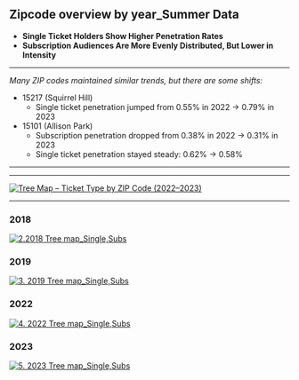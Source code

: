 ## Zipcode overview by year_Summer Data
* **Single Ticket Holders Show Higher Penetration Rates**  
* **Subscription Audiences Are More Evenly Distributed, But Lower in Intensity**  

---

*Many ZIP codes maintained similar trends, but there are some shifts:*
- 15217 (Squirrel Hill)
  - Single ticket penetration jumped from 0.55% in 2022 → 0.79% in 2023
- 15101 (Allison Park) 
  - Subscription penetration dropped from 0.38% in 2022 → 0.31% in 2023
  - Single ticket penetration stayed steady: 0.62% → 0.58%
  
---
---
<div class='tableauPlaceholder' id='viz1742955796265' style='position: relative'><noscript><a href='#'><img alt='Tree Map – Ticket Type by ZIP Code (2022–2023) ' src='https:&#47;&#47;public.tableau.com&#47;static&#47;images&#47;Tr&#47;TreeMapTicketTypebyZIPCode20222023&#47;TreeMapTicketTypebyZIPCode20222023&#47;1_rss.png' style='border: none' /></a></noscript><object class='tableauViz'  style='display:none;'><param name='host_url' value='https%3A%2F%2Fpublic.tableau.com%2F' /> <param name='embed_code_version' value='3' /> <param name='site_root' value='' /><param name='name' value='TreeMapTicketTypebyZIPCode20222023&#47;TreeMapTicketTypebyZIPCode20222023' /><param name='tabs' value='no' /><param name='toolbar' value='yes' /><param name='static_image' value='https:&#47;&#47;public.tableau.com&#47;static&#47;images&#47;Tr&#47;TreeMapTicketTypebyZIPCode20222023&#47;TreeMapTicketTypebyZIPCode20222023&#47;1.png' /> <param name='animate_transition' value='yes' /><param name='display_static_image' value='yes' /><param name='display_spinner' value='yes' /><param name='display_overlay' value='yes' /><param name='display_count' value='yes' /><param name='language' value='en-US' /></object></div>         

<script type='text/javascript'>                
  var divElement = document.getElementById('viz1742955796265');               
  var vizElement = divElement.getElementsByTagName('object')[0];               
  vizElement.style.width='1250px';vizElement.style.height='1527px';           
  var scriptElement = document.createElement('script');               
  scriptElement.src = 'https://public.tableau.com/javascripts/api/viz_v1.js';    
  vizElement.parentNode.insertBefore(scriptElement, vizElement);         
</script>

---
### 2018
<div class='tableauPlaceholder' id='viz1738721003276' style='position: relative'><noscript><a href='#'><img alt='2.2018 Tree map_Single,Subs ' src='https:&#47;&#47;public.tableau.com&#47;static&#47;images&#47;20&#47;2018Treemap&#47;2_2018Treemap_SingleSubs&#47;1_rss.png' style='border: none' /></a></noscript><object class='tableauViz'  style='display:none;'><param name='host_url' value='https%3A%2F%2Fpublic.tableau.com%2F' /> <param name='embed_code_version' value='3' /> <param name='site_root' value='' /><param name='name' value='2018Treemap&#47;2_2018Treemap_SingleSubs' /><param name='tabs' value='no' /><param name='toolbar' value='yes' /><param name='static_image' value='https:&#47;&#47;public.tableau.com&#47;static&#47;images&#47;20&#47;2018Treemap&#47;2_2018Treemap_SingleSubs&#47;1.png' /> <param name='animate_transition' value='yes' /><param name='display_static_image' value='yes' /><param name='display_spinner' value='yes' /><param name='display_overlay' value='yes' /><param name='display_count' value='yes' /><param name='language' value='en-US' /></object></div>    
<script type='text/javascript'>            
  var divElement = document.getElementById('viz1738721003276');    
  var vizElement = divElement.getElementsByTagName('object')[0];            
  if ( divElement.offsetWidth > 800 ) { vizElement.style.width='1200px';vizElement.style.height='1327px';} else if ( divElement.offsetWidth > 500 ) { vizElement.style.width='1200px';vizElement.style.height='1327px';} else { vizElement.style.width='100%';vizElement.style.height='1477px';}              
  var scriptElement = document.createElement('script');             
  scriptElement.src = 'https://public.tableau.com/javascripts/api/viz_v1.js';          
  vizElement.parentNode.insertBefore(scriptElement, vizElement);           
</script>

### 2019
<div class='tableauPlaceholder' id='viz1738721063588' style='position: relative'><noscript><a href='#'><img alt='3. 2019 Tree map_Single,Subs ' src='https:&#47;&#47;public.tableau.com&#47;static&#47;images&#47;20&#47;2019Treemap&#47;3_2019Treemap_SingleSubs&#47;1_rss.png' style='border: none' /></a></noscript><object class='tableauViz'  style='display:none;'><param name='host_url' value='https%3A%2F%2Fpublic.tableau.com%2F' /> <param name='embed_code_version' value='3' /> <param name='site_root' value='' /><param name='name' value='2019Treemap&#47;3_2019Treemap_SingleSubs' /><param name='tabs' value='no' /><param name='toolbar' value='yes' /><param name='static_image' value='https:&#47;&#47;public.tableau.com&#47;static&#47;images&#47;20&#47;2019Treemap&#47;3_2019Treemap_SingleSubs&#47;1.png' /> <param name='animate_transition' value='yes' /><param name='display_static_image' value='yes' /><param name='display_spinner' value='yes' /><param name='display_overlay' value='yes' /><param name='display_count' value='yes' /><param name='language' value='en-US' /></object></div>         
<script type='text/javascript'>        
  var divElement = document.getElementById('viz1738721063588');       
  var vizElement = divElement.getElementsByTagName('object')[0];          
  if ( divElement.offsetWidth > 800 ) { vizElement.style.width='1200px';vizElement.style.height='1327px';} else if ( divElement.offsetWidth > 500 ) { vizElement.style.width='1200px';vizElement.style.height='1327px';} else { vizElement.style.width='100%';vizElement.style.height='1477px';}                
  var scriptElement = document.createElement('script');            
  scriptElement.src = 'https://public.tableau.com/javascripts/api/viz_v1.js';        
  vizElement.parentNode.insertBefore(scriptElement, vizElement);           
</script>

### 2022
<div class='tableauPlaceholder' id='viz1738721150449' style='position: relative'><noscript><a href='#'><img alt='4. 2022 Tree map_Single,Subs ' src='https:&#47;&#47;public.tableau.com&#47;static&#47;images&#47;20&#47;2022Treemap&#47;4_2022Treemap_SingleSubs&#47;1_rss.png' style='border: none' /></a></noscript><object class='tableauViz'  style='display:none;'><param name='host_url' value='https%3A%2F%2Fpublic.tableau.com%2F' /> <param name='embed_code_version' value='3' /> <param name='site_root' value='' /><param name='name' value='2022Treemap&#47;4_2022Treemap_SingleSubs' /><param name='tabs' value='no' /><param name='toolbar' value='yes' /><param name='static_image' value='https:&#47;&#47;public.tableau.com&#47;static&#47;images&#47;20&#47;2022Treemap&#47;4_2022Treemap_SingleSubs&#47;1.png' /> <param name='animate_transition' value='yes' /><param name='display_static_image' value='yes' /><param name='display_spinner' value='yes' /><param name='display_overlay' value='yes' /><param name='display_count' value='yes' /><param name='language' value='en-US' /></object></div>       
<script type='text/javascript'>               
  var divElement = document.getElementById('viz1738721150449');          
  var vizElement = divElement.getElementsByTagName('object')[0];            
  if ( divElement.offsetWidth > 800 ) { vizElement.style.width='1200px';vizElement.style.height='1327px';} else if ( divElement.offsetWidth > 500 ) { vizElement.style.width='1200px';vizElement.style.height='1327px';} else { vizElement.style.width='100%';vizElement.style.height='1477px';}               
  var scriptElement = document.createElement('script');              
  scriptElement.src = 'https://public.tableau.com/javascripts/api/viz_v1.js';         
  vizElement.parentNode.insertBefore(scriptElement, vizElement);     
</script>

### 2023
<div class='tableauPlaceholder' id='viz1738721194724' style='position: relative'><noscript><a href='#'><img alt='5. 2023 Tree map_Single,Subs ' src='https:&#47;&#47;public.tableau.com&#47;static&#47;images&#47;20&#47;2023Treemap&#47;5_2023Treemap_SingleSubs&#47;1_rss.png' style='border: none' /></a></noscript><object class='tableauViz'  style='display:none;'><param name='host_url' value='https%3A%2F%2Fpublic.tableau.com%2F' /> <param name='embed_code_version' value='3' /> <param name='site_root' value='' /><param name='name' value='2023Treemap&#47;5_2023Treemap_SingleSubs' /><param name='tabs' value='no' /><param name='toolbar' value='yes' /><param name='static_image' value='https:&#47;&#47;public.tableau.com&#47;static&#47;images&#47;20&#47;2023Treemap&#47;5_2023Treemap_SingleSubs&#47;1.png' /> <param name='animate_transition' value='yes' /><param name='display_static_image' value='yes' /><param name='display_spinner' value='yes' /><param name='display_overlay' value='yes' /><param name='display_count' value='yes' /><param name='language' value='en-US' /></object></div>          
<script type='text/javascript'>               
  var divElement = document.getElementById('viz1738721194724');          
  var vizElement = divElement.getElementsByTagName('object')[0];           
  if ( divElement.offsetWidth > 800 ) { vizElement.style.width='1200px';vizElement.style.height='1327px';} else if ( divElement.offsetWidth > 500 ) { vizElement.style.width='1200px';vizElement.style.height='1327px';} else { vizElement.style.width='100%';vizElement.style.height='1477px';}            
  var scriptElement = document.createElement('script');            
  scriptElement.src = 'https://public.tableau.com/javascripts/api/viz_v1.js';       
  vizElement.parentNode.insertBefore(scriptElement, vizElement);       
</script>
